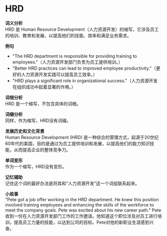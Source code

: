 # HRD

**词义分析**  
HRD 是 Human Resource Development（人力资源开发）的缩写，它涉及员工的培训、教育和发展，以提高他们的技能、效率和满足业务需求。

  

**例句**

  

*   "The HRD department is responsible for providing training to employees."（人力资源开发部门负责为员工提供培训。）
*   "Better HRD practices can lead to improved employee productivity."（更好的人力资源开发实践可以提高员工效率。）
*   "HRD plays a significant role in organizational success."（人力资源开发在组织成功中起着显著的作用。）

  

**词根分析**  
HRD 是一个缩写，不包含具体的词根。

  

**词缀分析**  
同样，作为缩写，HRD没有词缀。

  

**发展历史和文化背景**  
Human Resource Development (HRD) 是一种综合的管理方式，起源于20世纪60年代的美国，目的是通过为员工提供培训和发展，以提高他们的能力知识技能，从而提高企业的整体竞争力。

  

**单词变形**  
作为一个缩写，HRD没有变形。

  

**记忆辅助**  
记住这个词的最好办法是将其和“人力资源开发”这一个词组联系起来。

  

**小故事**  
"Pete got a job offer working in the HRD department. He knew this position involved training employees and enhancing the skills of the workforce to meet the company goals. Pete was excited about his new career path." Pete收到一份在人力资源开发部门工作的工作邀请。他知道这个职位涉及对员工进行培训，提高员工力量的技能，以达到公司的目标。Pete对他的新职业生涯感到兴奋。
